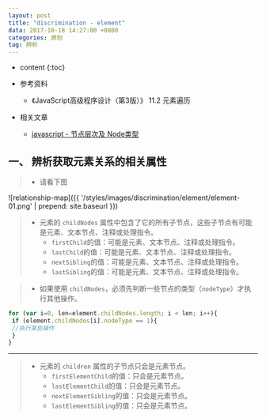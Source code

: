 ```yaml
---
layout: post
title: "discrimination - element"
data: 2017-10-18 14:27:00 +0800
categories: 原创
tag: 辨析
---
```

* content
{:toc}

* 参考资料
    * 《JavaScript高级程序设计（第3版）》 11.2 元素遍历
    
* 相关文章
    + [javascript - 节点层次及 Node类型](http://www.jmazm.com/2017/10/19/js-dom-node-level/)

<!-- more -->

## 一、 辨析获取元素关系的相关属性

> * 请看下图

![relationship-map]({{ '/styles/images/discrimination/element/element-01.png' | prepend: site.baseurl }})

> * 元素的 `childNodes` 属性中包含了它的所有子节点，这些子节点有可能是元素、文本节点、注释或处理指令。
>   * `firstChild`的值：可能是元素、文本节点、注释或处理指令。
>   * `lastChild`的值：可能是元素、文本节点、注释或处理指令。
>   * `nextSibling`的值：可能是元素、文本节点、注释或处理指令。
>   * `lastSibling`的值：可能是元素、文本节点、注释或处理指令。

> * 如果使用 `childNodes`，必须先判断一些节点的类型（`nodeType`）才执行其他操作。

```js
for (var i=0, len=element.childNodes.length; i < len; i++){
 if (element.childNodes[i].nodeType == 1){
 //执行某些操作
 }
} 
```

---

> * 元素的 `children` 属性的子节点只会是元素节点。
>   * `firstElementChild`的值：只会是元素节点。
>   * `lastElementChild`的值：只会是元素节点。
>   * `nextElementSibling`的值：只会是元素节点。
>   * `lastElementSibling`的值：只会是元素节点。

 

